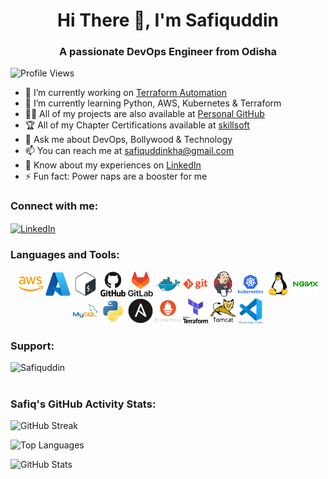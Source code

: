 <h1 align="center">Hi There 👋, I'm Safiquddin </h1>
<h3 align="center">A passionate DevOps Engineer from Odisha</h3>

![Profile Views](https://komarev.com/ghpvc/?username=safiqkhan&label=Profile%20views&color=0e75b6&style=flat)

- 🔭 I’m currently working on [Terraform Automation](https://registry.terraform.io/providers/hashicorp/aws/latest)
- 🌱 I’m currently learning Python, AWS, Kubernetes & Terraform
- 👨‍💻 All of my projects are also available at [Personal GitHub](https://github.com/Safiquddin)
- 🏆 All of my Chapter Certifications available at [skillsoft](https://www.credential.net/profile/safiquddin/wallet)
- 💬 Ask me about DevOps, Bollywood & Technology
- 📫 You can reach me at [safiquddinkha@gmail.com](mailto:safiquddinkha@gmail.com)
- 📄 Know about my experiences on [LinkedIn](https://www.linkedin.com/in/safiqkhan/details/experience/)
- ⚡ Fun fact: Power naps are a booster for me

<h3 align="left">Connect with me:</h3>
<p align="left">
  <a href="https://www.linkedin.com/in/safiquddin-khan-73157150/" target="blank">
    <img align="center" src="https://raw.githubusercontent.com/rahuldkjain/github-profile-readme-generator/master/src/images/icons/Social/linked-in-alt.svg" alt="LinkedIn" height="30" width="30" />
  </a>
              
### Languages and Tools:
<p align="center"> 
  <img src="https://raw.githubusercontent.com/devicons/devicon/master/icons/amazonwebservices/amazonwebservices-plain-wordmark.svg" alt="AWS" width="40" height="40">
  <img src="https://raw.githubusercontent.com/devicons/devicon/master/icons/azure/azure-original.svg" alt="Azure" width="40" height="40">
  <img src="https://raw.githubusercontent.com/devicons/devicon/master/icons/bash/bash-original.svg" alt="bash" width="40" height="40" style="max-width: 100%;">
  <img src="https://raw.githubusercontent.com/devicons/devicon/master/icons/github/github-original-wordmark.svg" alt="github" width="40" height="40" style="max-width: 100%;">
  <img src="https://raw.githubusercontent.com/devicons/devicon/master/icons/gitlab/gitlab-original-wordmark.svg" alt="gitlab" width="40" height="40" style="max-width: 100%;">
  <img src="https://raw.githubusercontent.com/devicons/devicon/master/icons/docker/docker-original.svg" alt="docker" width="40" height="40" style="max-width: 100%;">
  <img src="https://raw.githubusercontent.com/devicons/devicon/master/icons/git/git-plain-wordmark.svg" alt="git" width="40" height="40" style="max-width: 100%;">
  <img src="https://raw.githubusercontent.com/devicons/devicon/master/icons/jenkins/jenkins-original.svg" alt="jenkins" width="40" height="40" style="max-width: 100%;">
  <img src="https://raw.githubusercontent.com/devicons/devicon/master/icons/kubernetes/kubernetes-plain-wordmark.svg" alt="kubernetes" width="40" height="40" style="max-width: 100%;">
  <img src="https://raw.githubusercontent.com/devicons/devicon/master/icons/linux/linux-original.svg" alt="linux" width="40" height="40" style="max-width: 100%;">
  <img src="https://raw.githubusercontent.com/devicons/devicon/master/icons/nginx/nginx-original.svg" alt="nginx" width="40" height="40" style="max-width: 100%;">
  <img src="https://raw.githubusercontent.com/devicons/devicon/master/icons/mysql/mysql-original-wordmark.svg" alt="mysql" width="40" height="40" style="max-width: 100%;">
  <img src="https://raw.githubusercontent.com/devicons/devicon/master/icons/python/python-original.svg" alt="python" width="40" height="40" style="max-width: 100%;">
  <img src="https://raw.githubusercontent.com/devicons/devicon/master/icons/ansible/ansible-original.svg" alt="ansible" width="40" height="40" style="max-width: 100%;">
  <img src="https://raw.githubusercontent.com/devicons/devicon/master/icons/prometheus/prometheus-original-wordmark.svg" alt="prometheus" width="40" height="40" style="max-width: 100%;">
  <img src="https://raw.githubusercontent.com/devicons/devicon/master/icons/terraform/terraform-original-wordmark.svg" alt="terraform" width="40" height="40" style="max-width: 100%;">
  <img src="https://raw.githubusercontent.com/devicons/devicon/master/icons/tomcat/tomcat-original-wordmark.svg" alt="tomcat" width="40" height="40" style="max-width: 100%;">
  <img src="https://raw.githubusercontent.com/devicons/devicon/master/icons/vscode/vscode-original-wordmark.svg" alt="vscode" width="40" height="40" style="max-width: 100%;">
</p>
<!-- Add more icons for your languages and tools -->

### Support:
<p><a href="https://www.buymeacoffee.com/Safiquddin"> <img align="left" src="https://cdn.buymeacoffee.com/buttons/v2/default-yellow.png" height="50" width="200" alt="Safiquddin" /></a></p><br><br>

### Safiq's GitHub Activity Stats:
![GitHub Streak](https://github-readme-streak-stats.herokuapp.com/?user=safiqkhan&&theme=tokyonight)

![Top Languages](https://github-readme-stats.vercel.app/api/top-langs?username=safiqkhan&show_icons=true&locale=en&layout=compact)

![GitHub Stats](https://github-readme-stats.vercel.app/api?username=safiqkhan&show_icons=true&locale=en)
